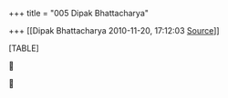 +++
title = "005 Dipak Bhattacharya"

+++
[[Dipak Bhattacharya	2010-11-20, 17:12:03 [Source](https://groups.google.com/g/bvparishat/c/mxht0nEHH3I)]]



[TABLE]





